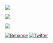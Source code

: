 ![](https://github-readme-stats.vercel.app/api/top-langs/?username=KevinOW&theme=radical&hide_border=true&include_all_commits=true&count_private=false&layout=compact)

![](https://github-readme-streak-stats.herokuapp.com/?user=KevinOW&theme=radical&hide_border=true)<br/>

![](https://quotes-github-readme.vercel.app/api?type=horizontal&theme=radical)

[![Behance](https://img.shields.io/badge/Behance-1769ff?style=for-the-badge&logo=behance&logoColor=white)](https://behance.net/KevinVolm) 
[![Twitter](https://img.shields.io/badge/Twitter-%231DA1F2.svg?style=for-the-badge&logo=Twitter&logoColor=white)](https://twitter.com/qevindesigns) 
